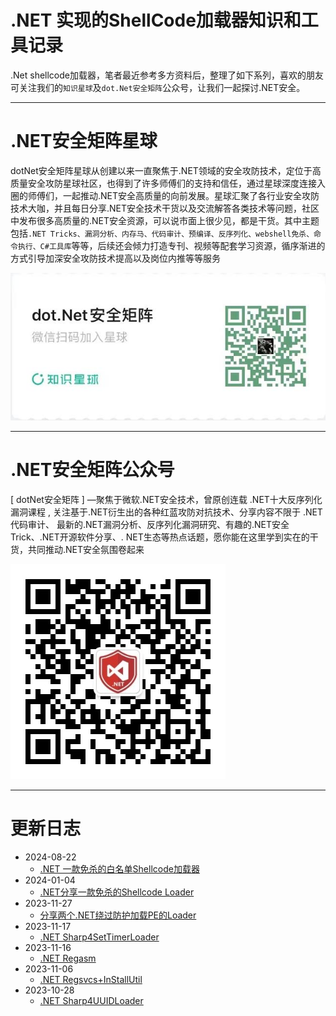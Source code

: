 # .NET 实现的ShellCode加载器知识和工具记录

.Net shellcode加载器，笔者最近参考多方资料后，整理了如下系列，喜欢的朋友可关注我们的```知识星球```及```dot.Net安全矩阵```公众号，让我们一起探讨.NET安全。

---
# .NET安全矩阵星球

dotNet安全矩阵星球从创建以来一直聚焦于.NET领域的安全攻防技术，定位于高质量安全攻防星球社区，也得到了许多师傅们的支持和信任，通过星球深度连接入圈的师傅们，一起推动.NET安全高质量的向前发展。星球汇聚了各行业安全攻防技术大咖，并且每日分享.NET安全技术干货以及交流解答各类技术等问题，社区中发布很多高质量的.NET安全资源，可以说市面上很少见，都是干货。其中主题包括```.NET Tricks、漏洞分析、内存马、代码审计、预编译、反序列化、webshell免杀、命令执行、C#工具库```等等，后续还会倾力打造专刊、视频等配套学习资源，循序渐进的方式引导加深安全攻防技术提高以及岗位内推等等服务

![](zsxq2.jpg)

---
# .NET安全矩阵公众号

[ dotNet安全矩阵 ] —聚焦于微软.NET安全技术，曾原创连载 .NET十大反序列化漏洞课程 , 关注基于.NET衍生出的各种红蓝攻防对抗技术、分享内容不限于 .NET代码审计、 最新的.NET漏洞分析、反序列化漏洞研究、有趣的.NET安全Trick、.NET开源软件分享、. NET生态等热点话题，愿你能在这里学到实在的干货，共同推动.NET安全氛围卷起来

![](gzh.jpg)

---
# 更新日志

- 2024-08-22 
  - [.NET 一款免杀的白名单Shellcode加载器](https://mp.weixin.qq.com/s/qmgaeyDcwC1yKznzZtjEbA)
- 2024-01-04 
  - [.NET分享一款免杀的Shellcode Loader](https://mp.weixin.qq.com/s/j_qLSe8ugxw2LFWWj9TCkw)
- 2023-11-27 
  - [分享两个.NET绕过防护加载PE的Loader](https://mp.weixin.qq.com/s/In3FEpzLukNcF3rquqowOw)
- 2023-11-17 
  - [.NET Sharp4SetTimerLoader](https://mp.weixin.qq.com/s/8ujqGg9ArCzvK_pviCefQQ)
- 2023-11-16 
  - [.NET Regasm](https://mp.weixin.qq.com/s/6DA1muWH67bD97eLxLvdwg)
- 2023-11-06 
  - [.NET Regsvcs+InStallUtil](https://mp.weixin.qq.com/s/R23EvnYtOVPG_vg8R957EA)
- 2023-10-28 
  - [.NET Sharp4UUIDLoader](https://mp.weixin.qq.com/s/3BmdgLKtgsEXsZqt6Tg2TA)
 

